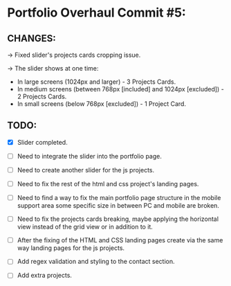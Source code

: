 # Portfolio Overhaul Commit #5:

## CHANGES:

→ Fixed slider's projects cards cropping issue.

→ The slider shows at one time:

-   In large screens (1024px and larger) - 3 Projects Cards.
-   In medium screens (between 768px [included] and 1024px [excluded]) - 2 Projects Cards.
-   In small screens (below 768px [excluded]) - 1 Project Card.

## TODO:

-   [x] Slider completed.
-   [ ] Need to integrate the slider into the portfolio page.
-   [ ] Need to create another slider for the js projects.

-   [ ] Need to fix the rest of the html and css project's landing pages.
-   [ ] Need to find a way to fix the main portfolio page structure in the mobile support area some specific size in between PC and mobile are broken.
-   [ ] Need to fix the projects cards breaking, maybe applying the horizontal view instead of the grid view or in addition to it.
-   [ ] After the fixing of the HTML and CSS landing pages create via the same way landing pages for the js projects.
-   [ ] Add regex validation and styling to the contact section.
-   [ ] Add extra projects.
